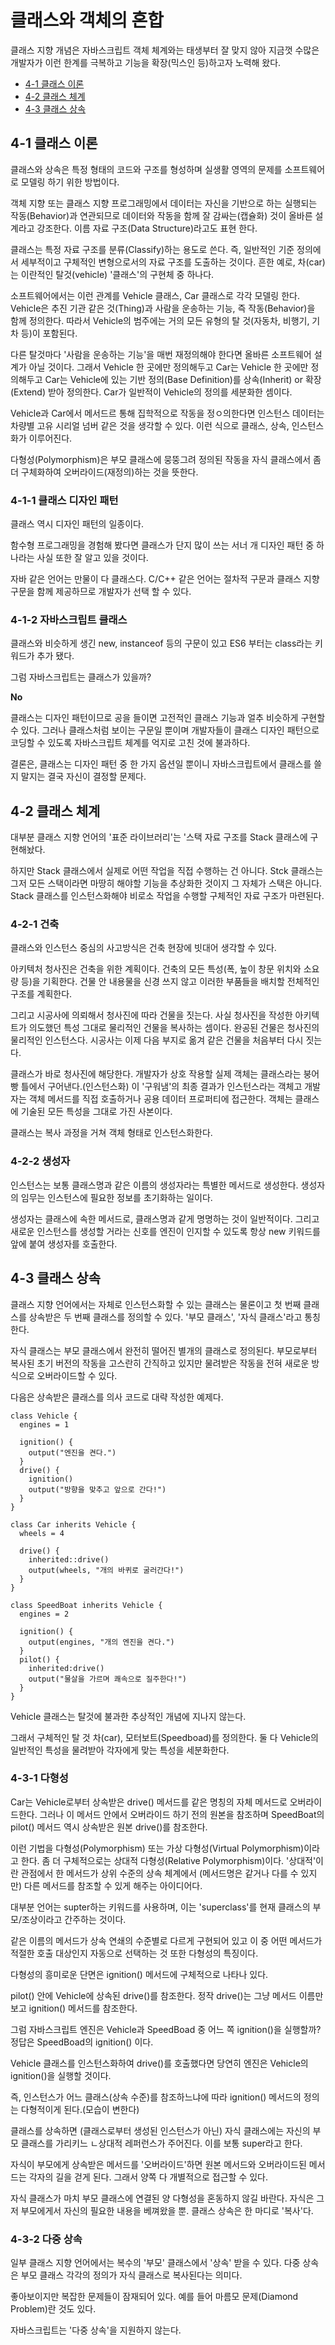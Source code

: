 # 클래스와 객체의 혼합

클래스 지향 개념은 자바스크립트 객체 체계와는 태생부터 잘 맞지 않아 지금껏 수많은 개발자가 이런 한계를 극복하고 기능을 확장(믹스인 등)하고자 노력해 왔다.

- [4-1 클래스 이론](#4-1-클래스-이론)
- [4-2 클래스 체계](#4-2-클래스-체계)
- [4-3 클래스 상속](#4-3-클래스-상속)

## 4-1 클래스 이론

클래스와 상속은 특정 형태의 코드와 구조를 형성하며 실생활 영역의 문제를 소프트웨어로 모델링 하기 위한 방법이다.

객체 지향 또는 클래스 지향 프로그래밍에서 데이터는 자신을 기반으로 하는 실행되는 작동(Behavior)과 연관되므로 데이터와 작동을 함께 잘 감싸는(캡슐화) 것이 올바른 설계라고 강조한다. 이름 자료 구조(Data Structure)라고도 표현 한다.

클래스는 특정 자료 구조를 분류(Classify)하는 용도로 쓴다. 즉, 일반적인 기준 정의에서 세부적이고 구체적인 변형으로서의 자료 구조를 도출하는 것이다. 흔한 예로, 차(car)는 이란적인 탈것(vehicle) '클래스'의 구현체 중 하나다.

소프트웨어에서는 이런 관계를 Vehicle 클래스, Car 클래스로 각각 모델링 한다. Vehicle은 추진 기관 같은 것(Thing)과 사람을 운송하는 기능, 즉 작동(Behavior)을 함께 정의한다. 따라서 Vehicle의 범주에는 거의 모든 유형의 탈 것(자동차, 비행기, 기차 등)이 포함된다.

다른 탈것마다 '사람을 운송하는 기능'을 매번 재정의해야 한다면 올바른 소프트웨어 설계가 아닐 것이다. 그래서 Vehicle 한 곳에만 정의해두고 Car는 Vehicle 한 곳에만 정의해두고 Car는 Vehicle에 있는 기반 정의(Base Definition)를 상속(Inherit) or 확장(Extend) 받아 정의한다. Car가 일반적이 Vehicle의 정의를 세분화한 셈이다.

Vehicle과 Car에서 메서드르 통해 집학적으로 작동을 정ㅇ의한다면 인스턴스 데이터는 차량별 고유 시리얼 넘버 같은 것을 생각할 수 있다. 이런 식으로 클래스, 상속, 인스턴스화가 이루어진다.

다형성(Polymorphism)은 부모 클래스에 뭉뚱그려 정의된 작동을 자식 클래스에서 좀 더 구체화하여 오버라이드(재정의)하는 것을 뜻한다.

### 4-1-1 클래스 디자인 패턴

클래스 역시 디자인 패턴의 일종이다.

함수형 프로그래밍을 경험해 봤다면 클래스가 단지 많이 쓰는 서너 개 디자인 패턴 중 하나라는 사실 또한 잘 알고 있을 것이다.

자바 같은 언어는 만물이 다 클래스다. C/C++ 같은 언어는 절차적 구문과 클래스 지향 구문을 함께 제공하므로 개발자가 선택 할 수 있다.

### 4-1-2 자바스크립트 클래스

클래스와 비슷하게 생긴 new, instanceof 등의 구문이 있고 ES6 부터는 class라는 키워드가 추가 됐다.

그럼 자바스크립트는 클래스가 있을까?

**No**

클래스는 디자인 패턴이므로 공을 들이면 고전적인 클래스 기능과 얼추 비슷하게 구현할 수 있다. 그러나 클래스처럼 보이는 구문일 뿐이며 개발자들이 클래스 디자인 패턴으로 코딩할 수 있도록 자바스크립트 체계를 억지로 고친 것에 불과하다.

결론은, 클래스는 디자인 패턴 중 한 가지 옵션일 뿐이니 자바스크립트에서 클래스를 쓸지 말지는 결국 자신이 결정할 문제다.

## 4-2 클래스 체계

대부분 클래스 지향 언어의 '표준 라이브러리'는 '스택 자료 구조를 Stack 클래스에 구현해놨다.

하지만 Stack 클래스에서 실제로 어떤 작업을 직접 수행하는 건 아니다. Stck 클래스는 그저 모든 스택이라면 마땅히 해야할 기능을 추상화한 것이지 그 자체가 스택은 아니다. Stack 클래스를 인스턴스화해야 비로소 작업을 수행할 구체적인 자료 구조가 마련된다.

### 4-2-1 건축

클래스와 인스턴스 중심의 사고방식은 건축 현장에 빗대어 생각할 수 있다.

아키텍처 청사진은 건축을 위한 계획이다. 건축의 모든 특성(폭, 높이 창문 위치와 소요량 등)을 기획한다. 건물 안 내용물을 신경 쓰지 않고 이러한 부품들을 배치할 전체적인 구조를 계획한다.

그리고 시공사에 의뢰해서 청사진에 따라 건물을 짓는다. 사실 청사진을 작성한 아키텍트가 의도했던 특성 그대로 물리적인 건물을 복사하는 셈이다. 완공된 건물은 청사진의 물리적인 인스턴스다. 시공사는 이제 다음 부지로 옮겨 같은 건물을 처음부터 다시 짓는다.

클래스가 바로 청사진에 해당한다. 개발자가 상호 작용할 실제 객체는 클래스라는 붕어빵 틀에서 구어낸다.(인스턴스화) 이 '구워냄'의 최종 결과가 인스턴스라는 객체고 개발자는 객체 메서드를 직접 호출하거나 공용 데이터 프로퍼티에 접근한다. 객체는 클래스에 기술된 모든 특성을 그대로 가진 사본이다.

클래스는 복사 과정을 거쳐 객체 형태로 인스턴스화한다.

### 4-2-2 생성자

인스턴스는 보통 클래스명과 같은 이름의 생성자라는 특별한 메서드로 생성한다. 생성자의 임무는 인스턴스에 필요한 정보를 초기화하는 일이다.

생성자는 클래스에 속한 메서드로, 클래스명과 같게 명명하는 것이 일반적이다. 그리고 새로운 인스턴스를 생성할 거라는 신호를 엔진이 인지할 수 있도록 항상 new 키워드를 앞에 붙여 생성자를 호출한다.

## 4-3 클래스 상속

클래스 지향 언어에서는 자체로 인스턴스화할 수 있는 클래스는 물론이고 첫 번째 클래스를 상속받은 두 번째 클래스를 정의할 수 있다. '부모 클래스', '자식 클래스'라고 통칭한다.

자식 클래스는 부모 클래스에서 완전히 떨어진 별개의 클래스로 정의된다. 부모로부터 복사된 초기 버전의 작동을 고스란히 간직하고 있지만 물려받은 작동을 전혀 새로운 방식으로 오버라이드할 수 있다.

다음은 상속받은 클래스를 의사 코드로 대략 작성한 예제다.

```
class Vehicle {
  engines = 1

  ignition() {
    output("엔진을 켠다.")
  }
  drive() {
    ignition()
    output("방향을 맞추고 앞으로 간다!")
  }
}

class Car inherits Vehicle {
  wheels = 4

  drive() {
    inherited::drive()
    output(wheels, "개의 바퀴로 굴러간다!")
  }
}

class SpeedBoat inherits Vehicle {
  engines = 2

  ignition() {
    output(engines, "개의 엔진을 켠다.")
  }
  pilot() {
    inherited:drive()
    output("물살을 가르며 쾌속으로 질주한다!")
  }
}
```

Vehicle 클래스는 탈것에 불과한 추상적인 개념에 지나지 않는다.

그래서 구체적인 탈 것 차(car), 모터보트(Speedboad)를 정의한다. 둘 다 Vehicle의 일반적인 특성을 물려받아 각자에게 맞는 특성을 세분화한다.

### 4-3-1 다형성

Car는 Vehicle로부터 상속받은 drive() 메서드를 같은 명칭의 자체 메서드로 오버라이드한다. 그러나 이 메서드 안에서 오버라이드 하기 전의 원본을 참조하며 SpeedBoat의 pilot() 메서드 역시 상속받은 원본 drive()를 참조한다.

이런 기법을 다형성(Polymorphism) 또는 가상 다형성(Virtual Polymorphism)이라고 한다. 좀 더 구체적으로는 상대적 다형성(Relative Polymorphism)이다. '상대적'이란 관점에서 한 메서드가 상위 수준의 상속 체계에서 (메서드명은 같거나 다를 수 있지만) 다른 메서드를 참조할 수 있게 해주는 아이디어다.

대부분 언어는 supter하는 키워드를 사용하며, 이는 'superclass'를 현재 클래스의 부모/조상이라고 간주하는 것이다.

같은 이름의 메서드가 상속 연쇄의 수준별로 다르게 구현되어 있고 이 중 어떤 메서드가 적절한 호출 대상인지 자동으로 선택하는 것 또한 다형성의 특징이다.

다형성의 흥미로운 단면은 ignition() 메서드에 구체적으로 나타나 있다.

pilot() 안에 Vehicle에 상속된 drive()를 참조한다. 정작 drive()는 그냥 메서드 이름만 보고 ignition() 메서드를 참조한다.

그럼 자바스크립트 엔진은 Vehicle과 SpeedBoad 중 어느 쪽 ignition()을 실행할까? 정답은 SpeedBoad의 ignition() 이다.

Vehicle 클래스를 인스턴스화하여 drive()를 호출했다면 당연히 엔진은 Vehicle의 ignition()을 실행할 것이다.

즉, 인스턴스가 어느 클래스(상속 수준)를 참조하느냐에 따라 ignition() 메서드의 정의는 다형적이게 된다.(모습이 변한다)

클래스를 상속하면 (클래스로부터 생성된 인스턴스가 아닌) 자식 클래스에는 자신의 부모 클래스를 가리키느 ㄴ상대적 레퍼런스가 주어진다. 이를 보통 super라고 한다.

자식이 부모에게 상속받은 메서드를 '오버라이드'하면 원본 메서드와 오버라이드된 메서드는 각자의 길을 걷게 된다. 그래서 양쪽 다 개별적으로 접근할 수 있다.

자식 클래스가 마치 부모 클래스에 연결된 양 다형성을 혼동하지 않길 바란다. 자식은 그저 부모에게서 자신의 필요한 내용을 베껴왔을 뿐. 클래스 상속은 한 마디로 '복사'다.

### 4-3-2 다중 상속

일부 클래스 지향 언어에서는 복수의 '부모' 클래스에서 '상속' 받을 수 있다. 다중 상속은 부모 클래스 각각의 정의가 자식 클래스로 복사된다는 의미다.

좋아보이지만 복잡한 문제들이 잠재되어 있다. 예를 들어 마름모 문제(Diamond Problem)란 것도 있다.

자바스크립트는 '다중 상속'을 지원하지 않는다.
